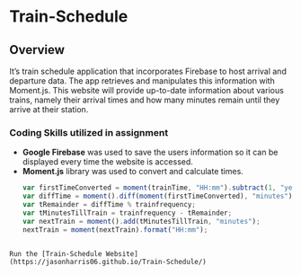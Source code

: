 # Train-Schedule

## Overview 
It’s train schedule application that incorporates Firebase to host arrival and departure data. The app retrieves and manipulates this information with Moment.js. This website will provide up-to-date information about various trains, namely their arrival times and how many minutes remain until they arrive at their station.
### Coding Skills utilized in assignment
-	**Google Firebase** was used to save the users information so it can be displayed every time the website is accessed.
-	**Moment.js** library was used to convert and calculate times.  
	```javascript   
    var firstTimeConverted = moment(trainTime, "HH:mm").subtract(1, "years");
    var diffTime = moment().diff(moment(firstTimeConverted), "minutes");
    var tRemainder = diffTime % trainfrequency;
    var tMinutesTillTrain = trainfrequency - tRemainder;
    var nextTrain = moment().add(tMinutesTillTrain, "minutes"); 
    nextTrain = moment(nextTrain).format("HH:mm");
```

Run the [Train-Schedule Website](https://jasonharris06.github.io/Train-Schedule/)

